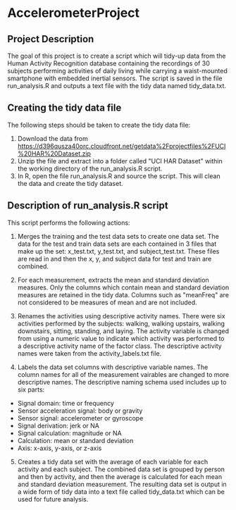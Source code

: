 # AccelerometerProject

## Project Description
The goal of this project is to create a script which will tidy-up data from the Human Activity Recognition database containing the recordings of 30 subjects performing activities of daily living while carrying a waist-mounted smartphone with embedded inertial sensors. The script is saved in the file run\_analysis.R and outputs a text file with the tidy data named tidy\_data.txt.

## Creating the tidy data file
The following steps should be taken to create the tidy data file:

1. Download the data from https://d396qusza40orc.cloudfront.net/getdata%2Fprojectfiles%2FUCI%20HAR%20Dataset.zip
2. Unzip the file and extract into a folder called "UCI HAR Dataset" within the working directory of the run\_analysis.R script.
3. In R, open the file run\_analysis.R and source the script. This will clean the data and create the tidy dataset.

## Description of run\_analysis.R script
This script performs the following actions:

1. Merges the training and the test data sets to create one data set.
   The data for the test and train data sets are each contained in 3 files that make up the set: x\_test.txt, y\_test.txt, and subject\_test.txt. These files are read in and then the x, y, and subject data for test and train are combined.

2. For each measurement, extracts the mean and standard deviation measures.
   Only the columns which contain mean and standard deviation measures are retained in the tidy data. Columns such as "meanFreq" are not considered to be measures of mean and are not included.

3. Renames the activities using descriptive activity names.
   There were six activities performed by the subjects: walking, walking upstairs, walking downstairs, sitting, standing, and laying. The activity variable is changed from using a numeric value to indicate which activity was performed to a descriptive activity name of the factor class. The descriptive activity names were taken from the activity_labels.txt file. 

4. Labels the data set columns with descriptive variable names. 
   The column names for all of the measurement vairables are changed to more descriptive names. The descriptive naming schema used includes up to six parts:
   
  * Signal domain: time or frequency
  * Sensor acceleration signal: body or gravity
  * Sensor signal: accelerometer or gyroscope
  * Signal derivation: jerk or NA
  * Signal calculation: magnitude or NA
  * Calculation: mean or standard deviation
  * Axis: x-axis, y-axis, or z-axis

5. Creates a tidy data set with the average of each variable for each activity and each subject.
   The combined data set is grouped by person and then by activity, and then the average is calculated for each mean and standard deviation measurement. The resulting data set is output in a wide form of tidy data into a text file called tidy_data.txt which can be used for future analysis. 

